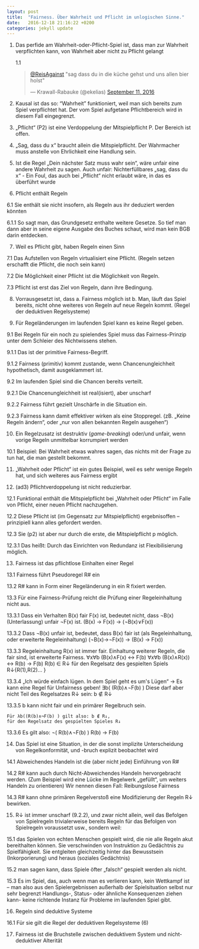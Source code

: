 ```yaml
---
layout: post
title:  "Fairness. Über Wahrheit und Pflicht im unlogischen Sinne."
date:   2016-12-18 21:16:22 +0200
categories: jekyll update
---
```


1. Das perfide am Wahrheit-oder-Pflicht-Spiel ist, dass man zur Wahrheit verpflichten kann, von Wahrheit aber nicht zu Pflicht gelangt

	1.1
	<blockquote class="twitter-tweet" data-conversation="none" data-lang="en"><p lang="de" dir="ltr"><a href="https://twitter.com/ReisAgainst">@ReisAgainst</a> &quot;sag dass du in die küche gehst und uns allen bier holst&quot;</p>&mdash; Krawall-Rabauke (@ekelias) <a href="https://twitter.com/ekelias/status/774968604349587456">September 11, 2016</a></blockquote>
<script async src="//platform.twitter.com/widgets.js" charset="utf-8"></script>

2. Kausal ist das so: “Wahrheit” funktioniert, weil man sich bereits zum Spiel verpflichtet hat. Der vom Spiel aufgetane Pflichtbereich wird in diesem Fall eingegrenzt.

3. „Pflicht“ (P2) ist eine Verdoppelung der Mitspielpflicht P. Der Bereich ist offen.

4. „Sag, dass du x“ braucht allein die Mitspielpflicht. Der Wahrmacher muss anstelle von Ehrlichkeit eine Handlung sein.

5. Ist die Regel „Dein nächster Satz muss wahr sein“, wäre unfair eine andere Wahrheit zu sagen. Auch unfair: Nichterfüllbares „sag, dass du x“ - Ein Foul, das auch bei „Pflicht“ nicht erlaubt wäre, in das es überführt wurde

6. Pflicht enthält Regeln

  6.1 Sie enthält sie nicht insofern, als Regeln aus ihr deduziert werden könnten

  6.1.1 So sagt man, das Grundgesetz enthalte weitere Gesetze. So tief man dann aber in seine eigene Ausgabe des Buches schaut, wird man kein BGB darin entdecken.

7. Weil es Pflicht gibt, haben Regeln einen Sinn

  7.1 Das Aufstellen von Regeln virtualisiert eine Pflicht. (Regeln setzen erschafft die Pflicht, die noch sein kann)

  7.2 Die Möglichkeit einer Pflicht ist die Möglichkeit von Regeln.

  7.3 Pflicht ist erst das Ziel von Regeln, dann ihre Bedingung.

8. Vorrausgesetzt ist, dass
	a. Fairness möglich ist
	b. Man, läuft das Spiel bereits, nicht ohne weiteres von Regeln auf neue Regeln kommt.
	(Regel der deduktiven Regelsysteme)

9. Für Regeländerungen im laufenden Spiel kann es keine Regel geben.

  9.1 Bei Regeln für ein noch zu spielendes Spiel muss das Fairness-Prinzip unter dem Schleier des Nichtwissens stehen.

  9.1.1 Das ist der primitive Fairness-Begriff.

  9.1.2 Fairness (primitiv) kommt zustande, wenn Chancenungleichheit hypothetisch, damit ausgeklammert ist.

  9.2 Im laufenden Spiel sind die Chancen bereits verteilt.

  9.2.1 Die Chancenungleichheit ist real(isiert), aber unscharf

  9.2.2 Fairness führt gezielt Unschärfe in die Situation ein.

  9.2.3 Fairness kann damit effektiver wirken als eine Stoppregel. (zB. „Keine Regeln ändern“, oder „nur von allen bekannten Regeln ausgehen“)

10. Ein Regelzusatz ist destruktiv (*game-breaking*) oder/und unfair, wenn vorige Regeln unmittelbar korrumpiert werden

  10.1 Beispiel: Bei Wahrheit etwas wahres sagen, das nichts mit der Frage zu tun hat, die man gestellt bekommt.

11. „Wahrheit oder Pflicht“ ist ein gutes Beispiel, weil es sehr wenige Regeln hat, und sich weiteres aus Fairness ergibt

12. (ad3) Pflichtverdoppelung ist nicht reduzierbar.

  12.1 Funktional enthält die Mitspielpflicht bei „Wahrheit oder Pflicht“ im Falle von Pflicht, einer neuen Pflicht nachzugehen.

  12.2 Diese Pflicht ist (im Gegensatz zur Mitspielpflicht) ergebnisoffen – prinzipiell kann alles gefordert werden.

  12.3 Sie (p2) ist aber nur durch die erste, die Mitspielpflicht p möglich.

  12.3.1 Das heißt: Durch das Einrichten von Redundanz ist Flexibilisierung möglich.

13. Fairness ist das pflichtlose Einhalten einer Regel

  13.1 Fairness führt Pseudoregel R# ein

  13.2 R# kann in Form einer Regeländerung in ein R fixiert werden.

  13.3 Für eine Fairness-Prüfung reicht die Prüfung einer Regeleinhaltung nicht aus.

  13.3.1 Dass ein Verhalten B(x) fair F(x) ist, bedeutet nicht, dass ¬B(x) (Unterlassung) unfair ¬F(x) ist.
	(B(x) → F(x)) → (¬B(x)∨F(x))

  13.3.2 Dass ¬B(x) unfair ist, bedeutet, dass B(x) fair ist (als Regeleinhaltung, oder erweiterte Regeleinhaltung)
	(¬B(x)→¬F(x)) → (B(x) → F(x))

  13.3.3 Regeleinhaltung R(x) ist immer fair. Einhaltung weiterer Regeln, die fair sind, ist erweiterte Fairness.
	∀x∀b (B(x)∧F(x) ↔ F(b)
	∀x∀b (B(x)∧R(x)) ↔ R(b) → F(b)
	R(b) ∈ R↓
	für den Regelsatz des gespielten Spiels R↓{R(1),R(2)... }

  13.3.4 „Ich würde einfach lügen. In dem Spiel geht es um's Lügen“
	→ Es kann eine Regel für Unfairness geben! ∃b( (R(b)∧¬F(b) )
	Diese darf aber nicht Teil des Regelsatzes R↓ sein: b ∉ R↓

  13.3.5 b kann nicht fair und ein primärer Regelbruch sein.

	Für λb((R(b)∧¬F(b) ) gilt also: b ∉ R↓,
	für den Regelsatz des gespielten Spieles R↓

  13.3.6 Es gilt also: ¬( R(b)∧¬F(b) )
	R(b) → F(b)

14. Das Spiel ist eine Situation, in der die sonst implizite Unterscheidung von Regelkonformität, und -bruch explizit beobachtet wird

  14.1 Abweichendes Handeln ist die (aber nicht jede) Einführung von R#

  14.2 R# kann auch durch Nicht-Abweichendes Handeln hervorgebracht werden. (Zum Beispiel wird eine Lücke im Regelwerk „gefüllt“, um weiters Handeln zu orientieren)
 Wir nennen diesen Fall: Reibungslose Fairness

 14.3 R# kann ohne primären Regelverstoß eine Modifizierung der Regeln R↓ bewirken.

15. R↓ ist immer unscharf (9.2.2), und zwar nicht allein, weil das Befolgen von Spielregeln trivialerweise bereits Regeln für das Befolgen von Spielregeln voraussetzt usw., sondern weil:

  15.1 das Spielen von echten Menschen gespielt wird, die nie alle Regeln akut bereithalten können. Sie verschwinden von Instruktion zu Gedächtnis zu Spielfähigkeit. Sie entgleiten gleichzeitig hinter das Bewusstsein (Inkorporierung) und heraus (soziales Gedächtnis)

  15.2 man sagen kann, dass Spiele öfter „falsch“ gespielt werden als nicht.

  15.3 Es im Spiel, das, auch wenn man es verlieren kann, kein Wettkampf ist – man also aus den Spielergebnissen außerhalb der Spielsituation selbst nur sehr begrenzt Handlungs-, Status- oder ähnliche Konsequenzen ziehen kann- keine richtende Instanz für Probleme im laufenden Spiel gibt.

16. Regeln sind deduktive Systeme

  16.1 Für sie gilt die Regel der deduktiven Regelsysteme (6)

17. Fairness ist die Bruchstelle zwischen deduktivem System und nicht-deduktiver Alterität
